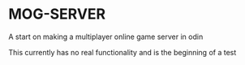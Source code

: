 # MOG-SERVER

A start on making a multiplayer online game server in odin

This currently has no real functionality and is the beginning of a test